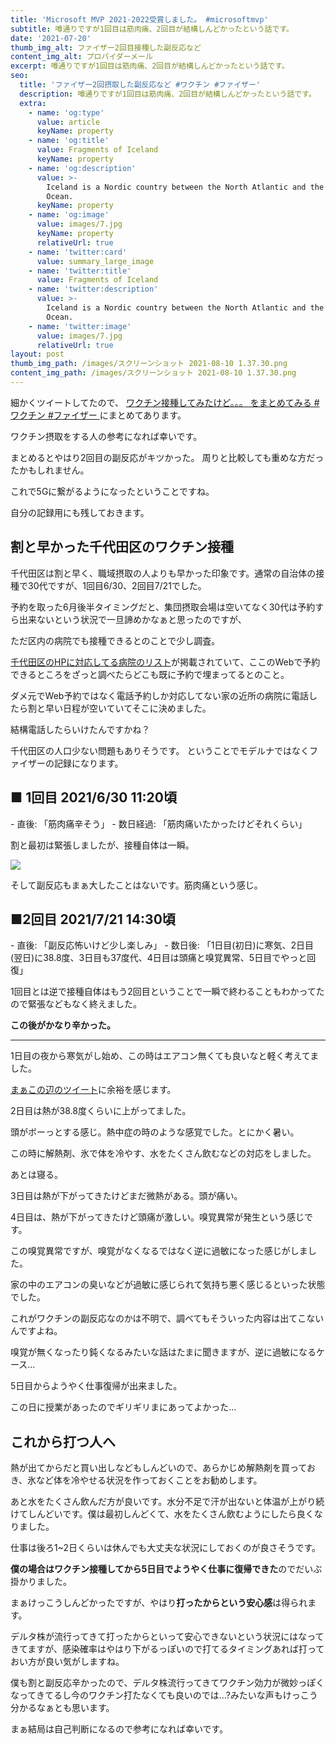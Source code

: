 ```yaml
---
title: 'Microsoft MVP 2021-2022受賞しました。 #microsoftmvp'
subtitle: 噂通りですが1回目は筋肉痛、2回目が結構しんどかったという話です。
date: '2021-07-20'
thumb_img_alt: ファイザー2回目接種した副反応など
content_img_alt: プロバイダーメール
excerpt: 噂通りですが1回目は筋肉痛、2回目が結構しんどかったという話です。
seo:
  title: 'ファイザー2回摂取した副反応など #ワクチン #ファイザー'
  description: 噂通りですが1回目は筋肉痛、2回目が結構しんどかったという話です。
  extra:
    - name: 'og:type'
      value: article
      keyName: property
    - name: 'og:title'
      value: Fragments of Iceland
      keyName: property
    - name: 'og:description'
      value: >-
        Iceland is a Nordic country between the North Atlantic and the Arctic
        Ocean.
      keyName: property
    - name: 'og:image'
      value: images/7.jpg
      keyName: property
      relativeUrl: true
    - name: 'twitter:card'
      value: summary_large_image
    - name: 'twitter:title'
      value: Fragments of Iceland
    - name: 'twitter:description'
      value: >-
        Iceland is a Nordic country between the North Atlantic and the Arctic
        Ocean.
    - name: 'twitter:image'
      value: images/7.jpg
      relativeUrl: true
layout: post
thumb_img_path: /images/スクリーンショット 2021-08-10 1.37.30.png
content_img_path: /images/スクリーンショット 2021-08-10 1.37.30.png
---
```

細かくツイートしてたので、 [ワクチン接種してみたけど。。。 をまとめてみる #ワクチン #ファイザー ](https://togetter.com/li/1738272)にまとめてあります。

ワクチン摂取をする人の参考になれば幸いです。

まとめるとやはり2回目の副反応がキツかった。
周りと比較しても重めな方だったかもしれません。

これで5Gに繋がるようになったということですね。

自分の記録用にも残しておきます。

## 割と早かった千代田区のワクチン接種

千代田区は割と早く、職域摂取の人よりも早かった印象です。通常の自治体の接種で30代ですが、1回目6/30、2回目7/21でした。

予約を取った6月後半タイミングだと、集団摂取会場は空いてなく30代は予約すら出来ないという状況で一旦諦めかなぁと思ったのですが、

ただ区内の病院でも接種できるとのことで少し調査。

[千代田区のHPに対応してる病院のリスト](https://www.city.chiyoda.lg.jp/koho/kenko/kenko/kansensho/coronawakuchin/byoin-ichiran.html)が掲載されていて、ここのWebで予約できるところをざっと調べたらどこも既に予約で埋まってるとのこと。

ダメ元でWeb予約ではなく電話予約しか対応してない家の近所の病院に電話したら割と早い日程が空いていてそこに決めました。

結構電話したらいけたんですかね？

千代田区の人口少ない問題もありそうです。 ということでモデルナではなくファイザーの記録になります。

## ■ 1回目 2021/6/30 11:20頃&#xA;

\- 直後: 「筋肉痛辛そう」
\- 数日経過: 「筋肉痛いたかったけどそれくらい」

割と最初は緊張しましたが、接種自体は一瞬。

![](/images/undefined82undefinedE3undefinedAFundefined83undefinedE3undefinedBCundefined83undefinedE3undefinedB7undefined83undefinedE3undefined83undefined83undefined202021-08-10%201.37.30.png)



そして副反応もまぁ大したことはないです。筋肉痛という感じ。

## ■2回目 2021/7/21  14:30頃&#xA;

\- 直後: 「副反応怖いけど少し楽しみ」
\- 数日後: 「1日目(初日)に寒気、2日目(翌日)に38.8度、3日目も37度代、4日目は頭痛と嗅覚異常、5日目でやっと回復」

1回目とは逆で接種自体はもう2回目ということで一瞬で終わることもわかってたので緊張などもなく終えました。

**この後がかなり辛かった。**

***

1日目の夜から寒気がし始め、この時はエアコン無くても良いなと軽く考えてました。

[まぁこの辺のツイート](https://twitter.com/n0bisuke/status/1417889851626508291)に余裕を感じます。



2日目は熱が38.8度くらいに上がってました。

頭がボーっとする感じ。熱中症の時のような感覚でした。とにかく暑い。

この時に解熱剤、氷で体を冷やす、水をたくさん飲むなどの対応をしました。

あとは寝る。

3日目は熱が下がってきたけどまだ微熱がある。頭が痛い。

4日目は、熱が下がってきたけど頭痛が激しい。嗅覚異常が発生という感じです。

この嗅覚異常ですが、嗅覚がなくなるではなく逆に過敏になった感じがしました。

家の中のエアコンの臭いなどが過敏に感じられて気持ち悪く感じるといった状態でした。

これがワクチンの副反応なのかは不明で、調べてもそういった内容は出てこないんですよね。

嗅覚が無くなったり鈍くなるみたいな話はたまに聞きますが、逆に過敏になるケース...

5日目からようやく仕事復帰が出来ました。

この日に授業があったのでギリギリまにあってよかった...

## これから打つ人へ

熱が出てからだと買い出しなどもしんどいので、あらかじめ解熱剤を買っておき、氷など体を冷やせる状況を作っておくことをお勧めします。

あと水をたくさん飲んだ方が良いです。水分不足で汗が出ないと体温が上がり続けてしんどいです。僕は最初しんどくて、水をたくさん飲むようにしたら良くなりました。

仕事は後ろ1~2日くらいは休んでも大丈夫な状況にしておくのが良さそうです。

**僕の場合はワクチン接種してから5日目でようやく仕事に復帰できた**のでだいぶ掛かりました。

まぁけっこうしんどかったですが、やはり**打ったからという安心感**は得られます。

デルタ株が流行ってきて打ったからといって安心できないという状況にはなってきてますが、感染確率はやはり下がるっぽいので打てるタイミングあれば打っておい方が良い気がしますね。

僕も割と副反応辛かったので、デルタ株流行ってきてワクチン効力が微妙っぽくなってきてるし今のワクチン打たなくても良いのでは...?みたいな声もけっこう分かるなぁとも思います。

まぁ結局は自己判断になるので参考になれば幸いです。
